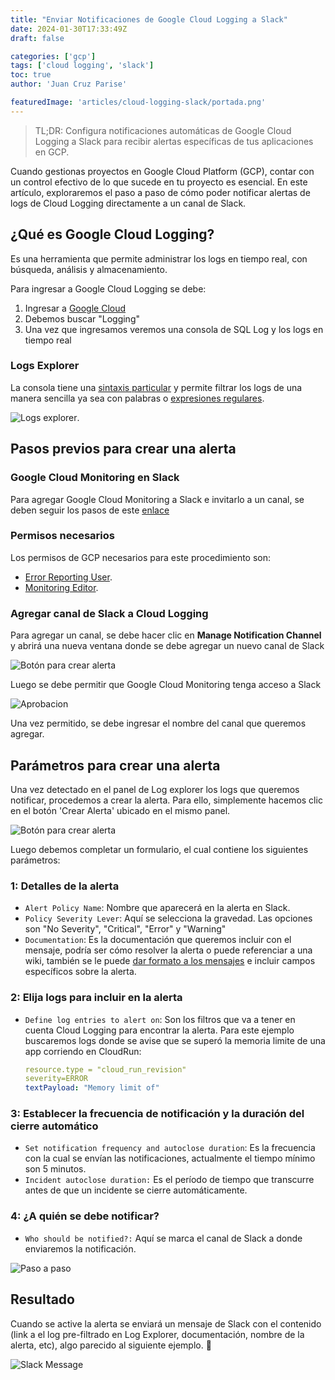 ```yaml
---
title: "Enviar Notificaciones de Google Cloud Logging a Slack"
date: 2024-01-30T17:33:49Z
draft: false

categories: ['gcp']
tags: ['cloud logging', 'slack']
toc: true
author: 'Juan Cruz Parise'

featuredImage: 'articles/cloud-logging-slack/portada.png'
---
```


> TL;DR: Configura notificaciones automáticas de Google Cloud Logging a Slack para recibir alertas específicas de tus aplicaciones en GCP.

<!--more-->

Cuando gestionas proyectos en Google Cloud Platform (GCP), contar con un control efectivo de lo que sucede en tu proyecto es esencial. En este artículo, exploraremos el paso a paso de cómo poder notificar alertas de logs de Cloud Logging directamente a un canal de Slack.

## ¿Qué es Google Cloud Logging?

Es una herramienta que permite administrar los logs en tiempo real, con búsqueda, análisis y almacenamiento.

Para ingresar a Google Cloud Logging se debe:

1. Ingresar a [Google Cloud](https://console.cloud.google.com/)
2. Debemos buscar "Logging"
3. Una vez que ingresamos veremos una consola de SQL Log y los logs en tiempo real

### Logs Explorer

La consola tiene una [sintaxis particular](https://cloud.google.com/logging/docs/view/building-queries?hl=es-419) y permite filtrar los logs de una manera sencilla ya sea con palabras o [expresiones regulares](https://cloud.google.com/blog/products/management-tools/cloud-logging-gets-regular-expression-support).

![Logs explorer](/articles/cloud-logging-slack/log-explorer.png).

## Pasos previos para crear una alerta

### Google Cloud Monitoring en Slack

Para agregar Google Cloud Monitoring a Slack e invitarlo a un canal, se deben seguir los pasos de este [enlace](https://cloud.google.com/monitoring/support/notification-options#slack)

### Permisos necesarios

Los permisos de GCP necesarios para este procedimiento son:

- [Error Reporting User](https://cloud.google.com/iam/docs/understanding-roles#errorreporting.admin).
- [Monitoring Editor](https://cloud.google.com/iam/docs/understanding-roles#monitoring.editor).

### Agregar canal de Slack a Cloud Logging

Para agregar un canal, se debe hacer clic en **Manage Notification Channel** y abrirá una nueva ventana donde se debe agregar un nuevo canal de Slack

![Botón para crear alerta](/articles/cloud-logging-slack/notification-channel.png)

Luego se debe permitir que Google Cloud Monitoring tenga acceso a Slack

![Aprobacion](/articles/cloud-logging-slack/aprobacion.png)

Una vez permitido, se debe ingresar el nombre del canal que queremos agregar.

## Parámetros para crear una alerta

Una vez detectado en el panel de Log explorer los logs que queremos notificar, procedemos a crear la alerta. Para ello, simplemente hacemos clic en el botón 'Crear Alerta' ubicado en el mismo panel.

![Botón para crear alerta](/articles/cloud-logging-slack/button-create-alert.png)

Luego debemos completar un formulario, el cual contiene los siguientes parámetros:

### 1: Detalles de la alerta

- `Alert Policy Name`: Nombre que aparecerá en la alerta en Slack.
- `Policy Severity Lever`: Aquí se selecciona la gravedad. Las opciones son "No Severity", "Critical", "Error" y "Warning"
- `Documentation`: Es la documentación que queremos incluir con el mensaje, podría ser cómo resolver la alerta o puede referenciar a una wiki, también se le puede [dar formato a los mensajes](https://cloud.google.com/monitoring/alerts/doc-variables?_ga=2.148459511.-194555348.1625487700) e incluir campos específicos sobre la alerta.

### 2: Elija logs para incluir en la alerta

- `Define log entries to alert on`: Son los filtros que va a tener en cuenta Cloud Logging para encontrar la alerta. Para este ejemplo buscaremos logs donde se avise que se superó la memoria limite de una app corriendo en CloudRun:
  
  ```yaml
  resource.type = "cloud_run_revision"
  severity=ERROR
  textPayload: "Memory limit of"
  ```

### 3: Establecer la frecuencia de notificación y la duración del cierre automático

- `Set notification frequency and autoclose duration`: Es la frecuencia con la cual se envían las notificaciones, actualmente el tiempo mínimo son 5 minutos.
- `Incident autoclose duration:` Es el período de tiempo que transcurre antes de que un incidente se cierre automáticamente.

### 4: ¿A quién se debe notificar?

- `Who should be notified?:` Aquí se marca el canal de Slack a donde enviaremos la notificación.

![Paso a paso](/articles/cloud-logging-slack/parametros.png)

## Resultado

Cuando se active la alerta se enviará un mensaje de Slack con el contenido (link a el log pre-filtrado en Log Explorer, documentación, nombre de la alerta, etc), algo parecido al siguiente ejemplo. 🚀

![Slack Message](/articles/cloud-logging-slack/resultado.png)
